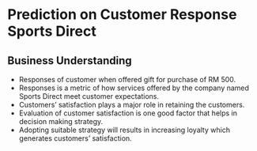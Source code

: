 # Prediction on Customer Response Sports Direct

## Business Understanding
- Responses of customer when offered gift for purchase of RM 500.
- Responses is a metric of how services offered by the company named Sports Direct meet customer expectations.
- Customers’ satisfaction plays a major role in retaining the customers.
- Evaluation of customer satisfaction is one good factor that helps in decision making strategy.
- Adopting suitable strategy  will results in increasing loyalty  which generates customers’ satisfaction.
